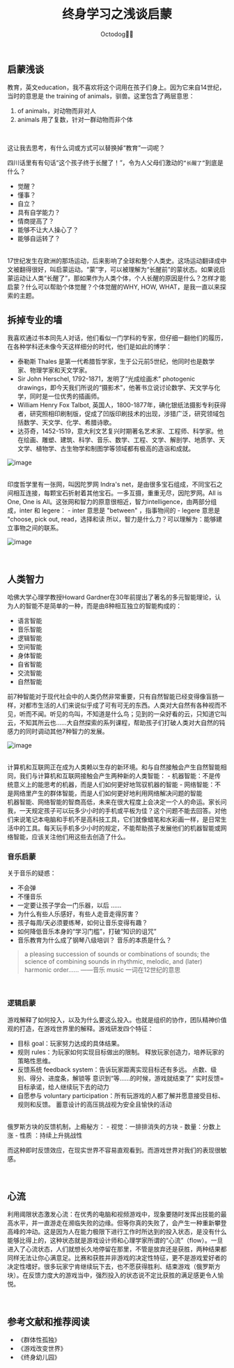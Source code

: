 ﻿---
title: 终身学习之浅谈启蒙
layout: post
data: '2020-06-30'
author: Octodog🐙🐶
tags: STUDY
cover: 'https://github.com/aJiea/ajiea.github.io/blob/master/_posts/200710/cover.jpg'
categories: 'STUDY'
---


## 启蒙浅谈

教育，英文education，我不喜欢将这个词用在孩子们身上。因为它来自14世纪，当时的意思是 the training of animals，驯兽。这里包含了两层意思：
1. of animals，对动物而非对人
2. animals 用了复数，针对一群动物而非个体
<br/>

这让我去思考，有什么词或方式可以替换掉“教育”一词呢？
<br/>

四川话里有有句话“这个孩子终于长醒了！”，令为人父母们激动的``“长醒了”``到底是什么？
- 觉醒？
- 懂事？
- 自立？
- 具有自学能力？
- 情商提高了？
- 能够不让大人操心了？
- 能够自运转了？

<br/>
17世纪发生在欧洲的那场运动，后来影响了全球和整个人类史。这场运动翻译成中文被翻得很好，叫启蒙运动。“蒙”字，可以被理解为“长醒前”的蒙状态。如果说启蒙运动让人类“长醒了”，那如果作为人类个体，个人长醒的原因是什么？怎样才能启蒙？什么可以帮助个体觉醒？个体觉醒的WHY, HOW, WHAT，是我一直以来探索的主题。

<br/>

## 拆掉专业的墙

我喜欢通过书本同先人对话，他们看似一门学科的专家，但仔细一翻他们的履历，在各种学科还未像今天这样细分的时代，他们是如此的博学：
- 泰勒斯 Thales 是第一代希腊哲学家，生于公元前5世纪，他同时也是数学家、物理学家和天文学家。
- Sir John Herschel, 1792-1871，发明了“光成绘画术” photogenic drawings，即今天我们所说的“摄影术”，他著书立说讨论数学、天文学与化学，同时是一位优秀的插画师。
- William Henry Fox Talbot, 英国人，1800-1877年，碘化银纸法摄影专利获得者，研究照相印刷制版，促成了凹版印刷技术的出现，涉猎广泛，研究领域包括数学、天文学、化学、希腊诗歌。
- 达芬奇，1452-1519，意大利文艺复兴时期著名艺术家、工程师、科学家。他在绘画、雕塑、建筑、科学、音乐、数学、工程、文学、解剖学、地质学、天文学、植物学、古生物学和制图学等领域都有极高的造诣和成就。

![image](/assets/image/200710/1.png)

<br/>
印度哲学里有一张网，叫因陀罗网 Indra's net，是由很多宝石组成，不同宝石之间相互连接，每颗宝石折射着其他宝石。一多互摄，重重无尽，因陀罗网。All is One, One is All。这张网和智力的原意很相近，智力intelligence，由两部分组成，inter 和 legere：
- inter 意思是 "between" ，指事物间的
- legere 意思是 "choose, pick out, read，选择和读
所以，智力是什么力？可以理解为：能够建立事物之间的联系。

![image](/assets/image/200710/2.png)

<br/>

## 人类智力

哈佛大学心理学教授Howard Gardner在30年前提出了著名的多元智能理论，认为人的智能不是简单的一种，而是由8种相互独立的智能构成的：
- 语言智能
- 音乐智能
- 逻辑智能
- 空间智能
- 身体智能
- 自省智能
- 交流智能
- 自然智能

前7种智能对于现代社会中的人类仍然非常重要，只有自然智能已经变得像盲肠一样，对都市生活的人们来说似乎成了可有可无的东西。人类对大自然有各种视而不见，听而不闻。听见的鸟叫，不知道是什么鸟；见到的一朵好看的云，只知道它叫云，不知其所云也……大自然探索的系列课程，帮助孩子们打破人类对大自然的钝感力的同时调动其他7种智力的发展。

![image](/assets/image/200710/3.png)

<br/>
计算机和互联网正在成为人类赖以生存的新环境。和与自然接触会产生自然智能相同，我们与计算机和互联网接触会产生两种新的人类智能：
- 机器智能：不是传统意义上的能思考的机器，而是人们如何更好地驾驭机器的智能
- 网络智能：不是网络里产生的群体智能，而是人们如何更好地利用网络解决问题的智能

<br/>
机器智能、网络智能的智商高低，未来在很大程度上会决定一个人的命运。家长问我，一天规定孩子可以玩多少小时的手机或平板为佳？这个问题不能去回答。对他们来说笔记本电脑和手机不是高科技工具，它们就像蜡笔和水彩画一样，是日常生活中的工具。每天玩手机多少小时的规定，不能帮助孩子发展他们的机器智能或网络智能，应该关注他们用这些去创造了什么。


### 音乐启蒙

关于音乐的疑惑：
- 不会弹
- 不懂音乐
- 一定要让孩子学会一门乐器，以后 ……
- 为什么有些人乐感好，有些人走音走得厉害？
- 孩子每周/天必须要练琴，如何让音乐变得有趣？
- 如何降低音乐本身的“学习门槛”，打破“知识的诅咒”
- 音乐教育为什么成了钢琴八级培训？
音乐的本质是什么？

> a pleasing succession of sounds or combinations of sounds; the science of combining sounds in rhythmic, melodic, and (later) harmonic order……
——音乐 music 一词在12世纪的意思

<br/>

### 逻辑启蒙

游戏解释了如何投入，以及为什么要这么投入。也就是组织的协作，团队精神价值观的打造，在游戏世界里的解释。游戏研发四个特征：
- 目标 goal：玩家努力达成的具体结果。
- 规则 rules：为玩家如何实现目标做出的限制。
释放玩家创造力，培养玩家的策略性思维。
- 反馈系统 feedback system：告诉玩家距离实现目标还有多远。
点数、级别、得分、进度条，解锁等
意识到“等……的时候，游戏就结束了”
实时反馈=目标承诺，给人继续玩下去的动力
- 自愿参与 voluntary participation：所有玩游戏的人都了解并愿意接受目标、规则和反馈。
蓄意设计的高压挑战视为安全且愉快的活动

<br/>
俄罗斯方块的反馈机制，上瘾秘方：
- 视觉：一排排消失的方块
- 数量：分数上涨
- 性质 ：持续上升挑战性

而这种即时反馈效应，在现实世界不容易直观看到。而游戏世界对我们的表现很敏感。

<br/>

## 心流

利用阈限状态激发心流：在优秀的电脑和视频游戏中，现象要随时发挥出技能的最高水平，并一直游走在濒临失败的边缘。但等你真的失败了，会产生一种重新攀登高峰的冲动。这是因为人在能力极限下进行工作时所达到的投入状态，是没有什么能够比得上的，这种状态就是游戏设计师和心理学家所谓的“心流”（flow）。一旦进入了心流状态，人们就想长久地停留在那里，不管是放弃还是获胜，两种结果都同样无法让你心满意足。比赛和获胜并非游戏的决定性特征，更不是游戏爱好者的决定性嗜好。很多玩家宁肯继续玩下去，也不愿获得胜利、结束游戏（俄罗斯方块）。在反馈力度大的游戏当中，强烈投入的状态说不定比获胜的满足感更令人愉悦。

<br/>

## 参考文献和推荐阅读

- 《群体性孤独》
- 《游戏改变世界》
- 《终身幼儿园》